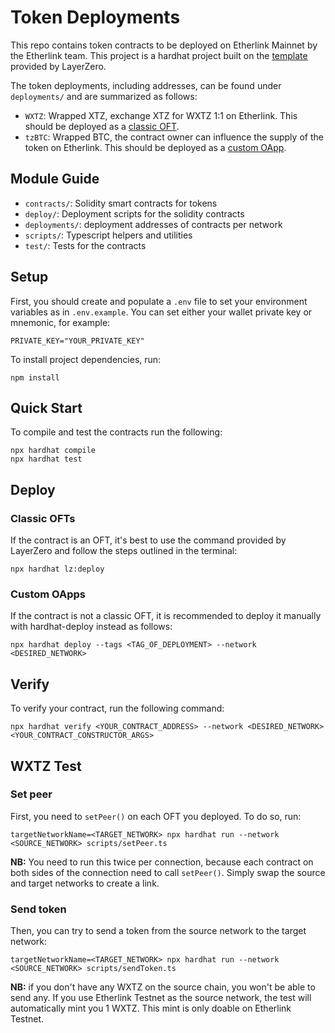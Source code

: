 # Token Deployments

This repo contains token contracts to be deployed on Etherlink Mainnet by the Etherlink team. This project is a hardhat project built on the [template](https://docs.layerzero.network/v2/developers/evm/create-lz-oapp/start) provided by LayerZero.

The token deployments, including addresses, can be found under `deployments/` and are summarized as follows:
- `WXTZ`: Wrapped XTZ, exchange XTZ for WXTZ 1:1 on Etherlink. This should be deployed as a [classic OFT](#classic-ofts).
- `tzBTC`: Wrapped BTC, the contract owner can influence the supply of the token on Etherlink. This should be deployed as a [custom OApp](#custom-oapps).

## Module Guide

- `contracts/`: Solidity smart contracts for tokens
- `deploy/`: Deployment scripts for the solidity contracts
- `deployments/`: deployment addresses of contracts per network
- `scripts/`: Typescript helpers and utilities
- `test/`: Tests for the contracts

## Setup

First, you should create and populate a `.env` file to set your environment variables as in `.env.example`. You can set either your wallet private key or mnemonic, for example:

```
PRIVATE_KEY="YOUR_PRIVATE_KEY"
```

To install project dependencies, run:

```
npm install
```

## Quick Start

To compile and test the contracts run the following:

```
npx hardhat compile
npx hardhat test
```

## Deploy

### Classic OFTs

If the contract is an OFT, it's best to use the command provided by LayerZero and follow the steps outlined in the terminal:

```
npx hardhat lz:deploy
```

### Custom OApps

If the contract is not a classic OFT, it is recommended to deploy it manually with hardhat-deploy instead as follows:
```
npx hardhat deploy --tags <TAG_OF_DEPLOYMENT> --network <DESIRED_NETWORK>
```

## Verify

To verify your contract, run the following command:

```
npx hardhat verify <YOUR_CONTRACT_ADDRESS> --network <DESIRED_NETWORK> <YOUR_CONTRACT_CONSTRUCTOR_ARGS>
```

## WXTZ Test

### Set peer

First, you need to `setPeer()` on each OFT you deployed. To do so, run:
```
targetNetworkName=<TARGET_NETWORK> npx hardhat run --network <SOURCE_NETWORK> scripts/setPeer.ts
```

**NB:** You need to run this twice per connection, because each contract on both sides of the connection need to call `setPeer()`. Simply swap the source and target networks to create a link.

### Send token

Then, you can try to send a token from the source network to the target network:
```
targetNetworkName=<TARGET_NETWORK> npx hardhat run --network <SOURCE_NETWORK> scripts/sendToken.ts
```

**NB:** if you don't have any WXTZ on the source chain, you won't be able to send any. If you use Etherlink Testnet as the source network, the test will automatically mint you 1 WXTZ. This mint is only doable on Etherlink Testnet.